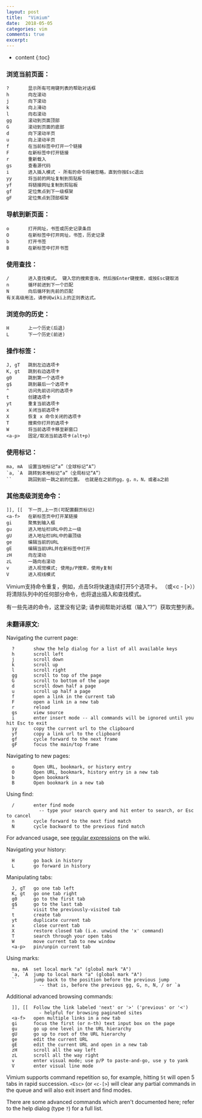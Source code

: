 ```yaml
---
layout: post
title:  "Vimium"
date:  2018-05-05
categories: vim
comments: true
excerpt:
---
```


* content
{:toc}

### 浏览当前页面：

	?       显示所有可用键列表的帮助对话框
	h       向左滚动
	j       向下滚动
	k       向上滑动
	l       向右滚动
	gg      滚动到页面顶部
	G       滚动到页面的底部
	d       向下滚动半页
	u       向上滚动半页
	f       在当前标签中打开一个链接
	F       在新标签中打开链接
	r       重新载入
	gs      查看源代码
	i       进入插入模式 - 所有的命令将被忽略，直到你按Esc退出
	yy      将当前的网址复制到剪贴板
	yf      将链接网址复制到剪贴板
	gf      定位焦点到下一级框架
	gF      定位焦点到顶部框架

### 导航到新页面：

	o       打开网址，书签或历史记录条目
	O       在新标签中打开网址，书签，历史记录
	b       打开书签
	B       在新标签中打开书签

### 使用查找：

	/       进入查找模式。 键入您的搜索查询，然后按Enter键搜索，或按Esc键取消
	n       循环前进到下一个匹配
	N       向后循环到先前的匹配
	有关高级用法，请参阅wiki上的正则表达式。

### 浏览你的历史：

	H       上一个历史(后退)
	L       下一个历史(前进)

### 操作标签：

	J, gT   跳到左边选项卡
	K, gt   跳到右边选项卡
	g0      跳到第一个选项卡
	g$      跳到最后一个选项卡
	^       访问先前访问的选项卡
	t       创建选项卡
	yt      重复当前选项卡
	x       关闭当前选项卡
	X       恢复 x 命令关闭的选项卡
	T       搜索你打开的选项卡
	W       将当前选项卡移至新窗口
	<a-p>   固定/取消当前选项卡(alt+p)

### 使用标记：

	ma, mA  设置当地标记“a”（全球标记“A”）
	`a, `A  跳转到本地标记“a”（全局标记“A”）
	``      跳回到前一跳之前的位置。 也就是在之前的gg，g，n，N，或者a之前

### 其他高级浏览命令：

	]], [[  下一页,上一页(可配置翻页标记)
	<a-f>   在新标签页中打开某链接
	gi      聚焦到输入框
	gu      进入地址栏URL中的上一级
	gU      进入地址栏URL中的最顶级
	ge      编辑当前的URL
	gE      编辑当前URL并在新标签中打开
	zH      向左滚动
	zL      一路向右滚动
	v       进入视觉模式; 使用p/P搜索，使用y复制
	V       进入视线模式

Vimium支持命令重复，例如，点击5t将快速连续打开5个选项卡。 <Esc>（或<c - [>））将清除队列中的任何部分命令，也将退出插入和查找模式。

有一些先进的命令，这里没有记录; 请参阅帮助对话框（输入”?”）获取完整列表。

### 未翻译原文:
  
Navigating the current page:

      ?       show the help dialog for a list of all available keys
      h       scroll left
      j       scroll down
      k       scroll up
      l       scroll right
      gg      scroll to top of the page
      G       scroll to bottom of the page
      d       scroll down half a page
      u       scroll up half a page
      f       open a link in the current tab
      F       open a link in a new tab
      r       reload
      gs      view source
      i       enter insert mode -- all commands will be ignored until you hit Esc to exit
      yy      copy the current url to the clipboard
      yf      copy a link url to the clipboard
      gf      cycle forward to the next frame
      gF      focus the main/top frame

  Navigating to new pages:

      o       Open URL, bookmark, or history entry
      O       Open URL, bookmark, history entry in a new tab
      b       Open bookmark
      B       Open bookmark in a new tab

  Using find:

      /       enter find mode
                -- type your search query and hit enter to search, or Esc to cancel
      n       cycle forward to the next find match
      N       cycle backward to the previous find match

  For advanced usage, see [regular expressions](https://github.com/philc/vimium/wiki/Find-Mode) on the wiki.

  Navigating your history:

      H       go back in history
      L       go forward in history

  Manipulating tabs:

      J, gT   go one tab left
      K, gt   go one tab right
      g0      go to the first tab
      g$      go to the last tab
      ^       visit the previously-visited tab
      t       create tab
      yt      duplicate current tab
      x       close current tab
      X       restore closed tab (i.e. unwind the 'x' command)
      T       search through your open tabs
      W       move current tab to new window
      <a-p>   pin/unpin current tab

  Using marks:

      ma, mA  set local mark "a" (global mark "A")
      `a, `A  jump to local mark "a" (global mark "A")
      ``      jump back to the position before the previous jump
                -- that is, before the previous gg, G, n, N, / or `a

  Additional advanced browsing commands:

      ]], [[  Follow the link labeled 'next' or '>' ('previous' or '<')
                - helpful for browsing paginated sites
      <a-f>   open multiple links in a new tab
      gi      focus the first (or n-th) text input box on the page
      gu      go up one level in the URL hierarchy
      gU      go up to root of the URL hierarchy
      ge      edit the current URL
      gE      edit the current URL and open in a new tab
      zH      scroll all the way left
      zL      scroll all the way right
      v       enter visual mode; use p/P to paste-and-go, use y to yank
      V       enter visual line mode

  Vimium supports command repetition so, for example, hitting `5t` will open 5 tabs in rapid succession. `<Esc>` (or
  `<c-[>`) will clear any partial commands in the queue and will also exit insert and find modes.

  There are some advanced commands which aren't documented here; refer to the help dialog (type `?`) for a full
  list.